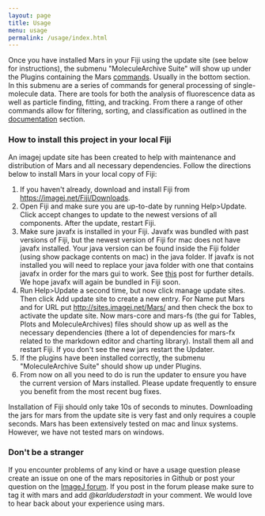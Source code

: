 ```yaml
---
layout: page
title: Usage
menu: usage
permalink: /usage/index.html
---
```

Once you have installed Mars in your Fiji using the update site (see below for instructions), the submenu "MoleculeArchive Suite" will show up under the Plugins containing the Mars [commands](../docs). Usually in the bottom section. In this submenu are a series of commands for general processing of single-molecule data. There are tools for both the analysis of fluorescence data as well as particle finding, fitting, and tracking. From there a range of other commands allow for filtering, sorting, and classification as outlined in the [documentation](../docs) section.

### How to install this project in your local Fiji
An imagej update site has been created to help with maintenance and distribution of Mars and all necessary dependencies. Follow the directions below to install Mars in your local copy of Fiji:
1. If you haven't already, download and install Fiji from https://imagej.net/Fiji/Downloads.
1. Open Fiji and make sure you are up-to-date by running Help>Update. Click accept changes to update to the newest versions of all components. After the update, restart Fiji.
1. Make sure javafx is installed in your Fiji. Javafx was bundled with past versions of Fiji, but the newest version of Fiji for mac does not have javafx installed. Your java version can be found inside the Fiji folder (using show package contents on mac) in the java folder. If javafx is not installed you will need to replace your java folder with one that contains javafx in order for the mars gui to work. See [this](https://forum.image.sc/t/can-not-use-javafx-on-fiji-at-openjdk/27213/10) post for further details. We hope javafx will again be bundled in Fiji soon.
1. Run Help>Update a second time, but now click manage update sites. Then click Add update site to create a new entry. For Name put Mars and for URL put http://sites.imagej.net/Mars/ and then check the box to activate the update site. Now mars-core and mars-fs (the gui for Tables, Plots and MoleculeArchives) files should show up as well as the necessary dependencies (there a lot of dependencies for mars-fx related to the markdown editor and charting library). Install them all and restart Fiji. If you don't see the new jars restart the Updater.
1. If the plugins have been installed correctly, the submenu "MoleculeArchive Suite" should show up under Plugins.
1. From now on all you need to do is run the updater to ensure you have the current version of Mars installed. Please update frequently to ensure you benefit from the most recent bug fixes.

Installation of Fiji should only take 10s of seconds to minutes. Downloading the jars for mars from the update site is very fast and only requires a couple seconds. Mars has been extensively tested on mac and linux systems. However, we have not tested mars on windows.

### Don't be a stranger
If you encounter problems of any kind or have a usage question please create an issue on one of the mars repositories in Github or post your question on the [ImageJ forum](https://forum.image.sc). If you post in the forum please make sure to tag it with mars and add *@karlduderstadt* in your comment. We would love to hear back about your experience using mars.
